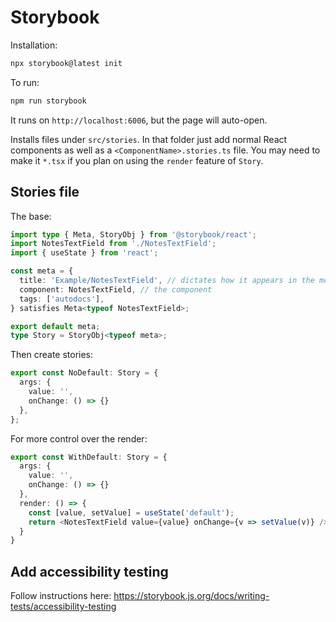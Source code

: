 # Storybook

Installation:
```sh
npx storybook@latest init
```

To run:
```sh
npm run storybook
```

It runs on `http://localhost:6006`, but the page will auto-open.

Installs files under `src/stories`. In that folder just add normal React components as well as a `<ComponentName>.stories.ts` file. You may need to make it `*.tsx` if you plan on using the `render` feature of `Story`.

## Stories file
The base:
```ts
import type { Meta, StoryObj } from '@storybook/react';
import NotesTextField from './NotesTextField';
import { useState } from 'react';

const meta = {
  title: 'Example/NotesTextField', // dictates how it appears in the menu
  component: NotesTextField, // the component
  tags: ['autodocs'],
} satisfies Meta<typeof NotesTextField>;

export default meta;
type Story = StoryObj<typeof meta>;
```

Then create stories:
```ts
export const NoDefault: Story = {
  args: {
    value: '',
    onChange: () => {}
  },
};
```

For more control over the render:
```ts
export const WithDefault: Story = {
  args: {
    value: '',
    onChange: () => {}
  },
  render: () => {
    const [value, setValue] = useState('default');
    return <NotesTextField value={value} onChange={v => setValue(v)} />;
  }
}
```

## Add accessibility testing
Follow instructions here: https://storybook.js.org/docs/writing-tests/accessibility-testing

